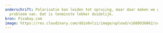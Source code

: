 ```yaml
---
onderschrift: Polarisatie kan leiden tot opruiing, maar daar maken we geen
  probleem van. Dat is tenminste lekker duidelijk.
bron: Pixabay.com
image: https://res.cloudinary.com/ddio9vlzi/image/upload/v1680936062/sciencegeek/posts/politiek-links-rechts.jpg
---
```

